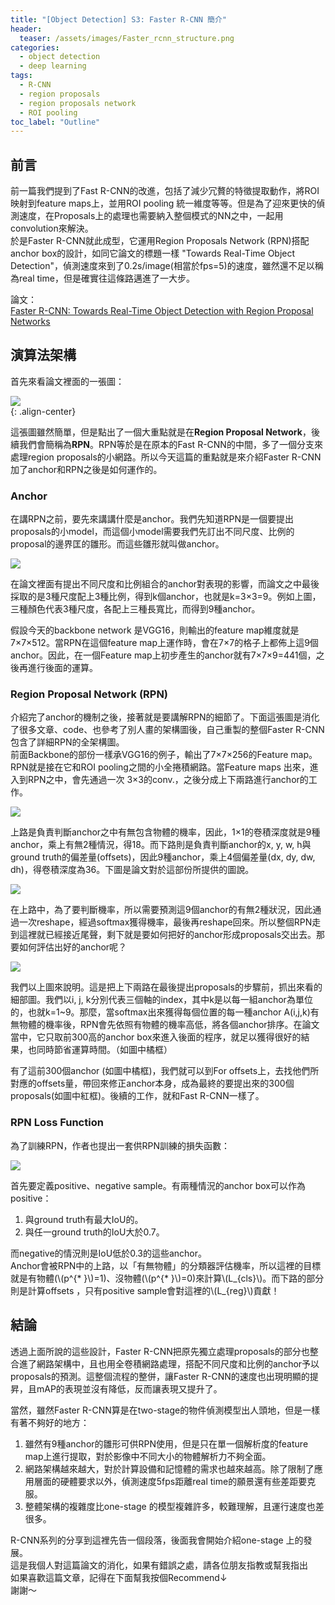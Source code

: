 ```yaml
---
title: "[Object Detection] S3: Faster R-CNN 簡介"
header:
  teaser: /assets/images/Faster_rcnn_structure.png
categories:
  - object detection
  - deep learning
tags:
  - R-CNN
  - region proposals
  - region proposals network
  - ROI pooling
toc_label: "Outline"
---
```


## 前言  
前一篇我們提到了Fast R-CNN的改進，包括了減少冗贅的特徵提取動作，將ROI映射到feature maps上，並用ROI pooling 統一維度等等。但是為了迎來更快的偵測速度，在Proposals上的處理也需要納入整個模式的NN之中，一起用convolution來解決。  
於是Faster R-CNN就此成型，它運用Region Proposals Network (RPN)搭配anchor box的設計，如同它論文的標題一樣 "Towards Real-Time Object Detection"，偵測速度來到了0.2s/image(相當於fps=5)的速度，雖然還不足以稱為real time，但是確實往這條路邁進了一大步。  

論文：  
[Faster R-CNN: Towards Real-Time Object Detection with Region Proposal Networks](https://arxiv.org/abs/1506.01497)  


## 演算法架構
首先來看論文裡面的一張圖：  

![](/assets/images/faster-r-cnn-paper01.png)  
{: .align-center}

這張圖雖然簡單，但是點出了一個大重點就是在**Region Proposal Network**，後續我們會簡稱為**RPN**。RPN等於是在原本的Fast R-CNN的中間，多了一個分支來處理region proposals的小網路。所以今天這篇的重點就是來介紹Faster R-CNN加了anchor和RPN之後是如何運作的。  

### Anchor
在講RPN之前，要先來講講什麼是anchor。我們先知道RPN是一個要提出proposals的小model，而這個小model需要我們先訂出不同尺度、比例的proposal的邊界匡的雛形。而這些雛形就叫做anchor。  

![](/assets/images/anchor_box.png)  

在論文裡面有提出不同尺度和比例組合的anchor對表現的影響，而論文之中最後採取的是3種尺度配上3種比例，得到k個anchor，也就是k=3×3=9。例如上圖，三種顏色代表3種尺度，各配上三種長寬比，而得到9種anchor。  

假設今天的backbone network 是VGG16，則輸出的feature map維度就是7×7×512。當RPN在這個feature map上運作時，會在7×7的格子上都佈上這9個anchor。因此，在一個Feature map上初步產生的anchor就有7×7×9=441個，之後再進行後面的運算。  

### Region Proposal Network (RPN)
介紹完了anchor的機制之後，接著就是要講解RPN的細節了。下面這張圖是消化了很多文章、code、也參考了別人畫的架構圖後，自己重製的整個Faster R-CNN包含了詳細RPN的全架構圖。  
前面Backbone的部份一樣承VGG16的例子，輸出了7×7×256的Feature map。RPN就是接在它和ROI pooling之間的小全捲積網路。當Feature maps 出來，進入到RPN之中，會先通過一次 3×3的conv.，之後分成上下兩路進行anchor的工作。  

![](/assets/images/Faster_rcnn_structure.png)  

上路是負責判斷anchor之中有無包含物體的機率，因此，1×1的卷積深度就是9種anchor，乘上有無2種情況，得18。而下路則是負責判斷anchor的x, y, w, h與ground truth的偏差量(offsets)，因此9種anchor，乘上4個偏差量(dx, dy, dw, dh)，得卷積深度為36。下圖是論文對於這部份所提供的圖說。  

![](/assets/images/faster-r-cnn-paper02.png)  

在上路中，為了要判斷機率，所以需要預測這9個anchor的有無2種狀況，因此通過一次reshape，經過softmax獲得機率，最後再reshape回來。所以整個RPN走到這裡就已經接近尾聲，剩下就是要如何把好的anchor形成proposals交出去。那要如何評估出好的anchor呢？

![](/assets/images/RPN_two_line.png)  

我們以上圖來說明。這是把上下兩路在最後提出proposals的步驟前，抓出來看的細部圖。我們以i, j, k分別代表三個軸的index，其中k是以每一組anchor為單位的，也就k=1~9。那麼，當softmax出來獲得每個位置的每一種anchor A(i,j,k)有無物體的機率後，RPN會先依照有物體的機率高低，將各個anchor排序。在論文當中，它只取前300高的anchor box來進入後面的程序，就足以獲得很好的結果，也同時節省運算時間。（如圖中橘框）  

有了這前300個anchor (如圖中橘框)，我們就可以到For offsets上，去找他們所對應的offsets量，帶回來修正anchor本身，成為最終的要提出來的300個proposals(如圖中紅框)。後續的工作，就和Fast R-CNN一樣了。  

### RPN Loss Function
為了訓練RPN，作者也提出一套供RPN訓練的損失函數：  

![](/assets/images/faster-r-cnn-paper03.png)  

首先要定義positive、negative sample。有兩種情況的anchor box可以作為positive：  
1. 與ground truth有最大IoU的。
2. 與任一ground truth的IoU大於0.7。  

而negative的情況則是IoU低於0.3的這些anchor。  
Anchor會被RPN中的上路，以「有無物體」的分類器評估機率，所以這裡的目標就是有物體(\\(p^{* }\\)=1)、沒物體(\\(p^{* }\\)=0)來計算\\(L_{cls}\\)。而下路的部分則是計算offsets ，只有positive sample會對這裡的\\(L_{reg}\\)貢獻！  


## 結論
透過上面所說的這些設計，Faster R-CNN把原先獨立處理proposals的部分也整合進了網路架構中，且也用全卷積網路處理，搭配不同尺度和比例的anchor予以proposals的預測。這整個流程的整併，讓Faster R-CNN的速度也出現明顯的提昇，且mAP的表現並沒有降低，反而讓表現又提升了。  

當然，雖然Faster R-CNN算是在two-stage的物件偵測模型出人頭地，但是一樣有著不夠好的地方：  
1. 雖然有9種anchor的雛形可供RPN使用，但是只在單一個解析度的feature map上進行提取，對於影像中不同大小的物體解析力不夠全面。
2. 網路架構越來越大，對於計算設備和記憶體的需求也越來越高。除了限制了應用層面的硬體要求以外，偵測速度5fps距離real time的願景還有些差距要克服。
3. 整體架構的複雜度比one-stage 的模型複雜許多，較難理解，且運行速度也差很多。  

R-CNN系列的分享到這裡先告一個段落，後面我會開始介紹one-stage 上的發展。  
這是我個人對這篇論文的消化，如果有錯誤之處，請各位朋友指教或幫我指出  
如果喜歡這篇文章，記得在下面幫我按個Recommend↓  
謝謝～